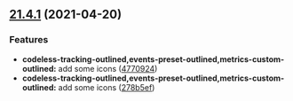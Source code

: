 ## [21.4.1](https://github.com/growingio/gio-design-icons/compare/v21.4.0...v21.4.1) (2021-04-20)


### Features

* **codeless-tracking-outlined,events-preset-outlined,metrics-custom-outlined:** add some icons ([4770924](https://github.com/growingio/gio-design-icons/commit/4770924a10d3a59be575a79f0db03578bc9a7d5a))
* **codeless-tracking-outlined,events-preset-outlined,metrics-custom-outlined:** add some icons ([278b5ef](https://github.com/growingio/gio-design-icons/commit/278b5ef1cfb905e893464a6cccd6b70e6021b038))



